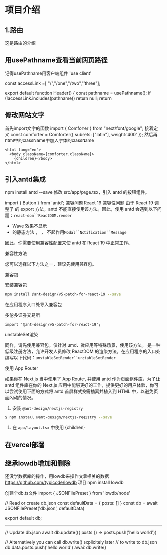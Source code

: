 # 项目介绍
## 1.路由
这是路由的介绍

## 用usePathname查看当前网页路径
记得usePathname用客户端组件
'use client'

const accessLink =[ "/","/one","/two","/three"];

export default function Header() {
 const pathname = usePathname(); 
 if (!accessLink.includes(pathname)) return null;
  return 

## 修改网站文字
首先import文字的函数
import { Comforter } from "next/font/google";
接着定义
const comforter = Comforter({
  subsets: ["latin"],
  weight:'400'
});
然后再html中的className中加入字体的className

    <html lang="en">
      <body className={comforter.className}>
        {children}</body>
    </html>

## 引入antd集成
npm install antd --save
修改 src/app/page.tsx，引入 antd 的按钮组件。

import { Button } from 'antd';
兼容问题
React 19 兼容性问题
由于 React 19 调整了 的 export 方法，antd 不能直接使用该方法。因此，使用 antd 会遇到以下问题：`react-dom``ReactDOM.render`

- Wave 效果不显示
- 的静态方法 ， ， 不起作用`Modal``Notification``Message`

因此，你需要使用兼容性配置来使 antd 在 React 19 中正常工作。

兼容性方法

您可以选择以下方法之一，建议先使用兼容包。

兼容包

安装兼容包

```bash
npm install @ant-design/v5-patch-for-react-19 --save
```

在应用程序入口处导入兼容包

多伦多证券交易所

```tsx
import '@ant-design/v5-patch-for-react-19';
```

unstableSet渲染

同样，请先使用兼容包。仅针对 umd、微应用等特殊场景，使用该方法。 是一种低级注册方法，允许开发人员修改 ReactDOM 的渲染方法。在应用程序的入口处编写以下代码：`unstableSetRender``unstableSetRender`

使用 App Router 

如果你在 Next.js 当中使用了 App Router, 并使用 antd 作为页面组件库，为了让 antd 组件库在你的 Next.js 应用中能够更好的工作，提供更好的用户体验，你可以尝试使用下面的方式将 antd 首屏样式按需抽离并植入到 HTML 中，以避免页面闪动的情况。

1. 安装 `@ant-design/nextjs-registry`

```bash
$ npm install @ant-design/nextjs-registry --save
```

1. 在 `app/layout.tsx` 中使用
<AntdRegistry>{children}</AntdRegistry>

## 在vercel部署

## 继承lowdb增加和删除
还没学数据库的操作，用lowdb来操作文章相关的数据
https://github.com/typicode/lowdb
项目
npm install lowdb

创建个db.ts文件
import { JSONFilePreset } from 'lowdb/node'

// Read or create db.json
const defaultData = { posts: [] }
const db = await JSONFilePreset('db.json', defaultData)

export default db;
*************************************************************

// Update db.json
await db.update(({ posts }) => posts.push('hello world'))

// Alternatively you can call db.write() explicitely later
// to write to db.json
db.data.posts.push('hello world')
await db.write()